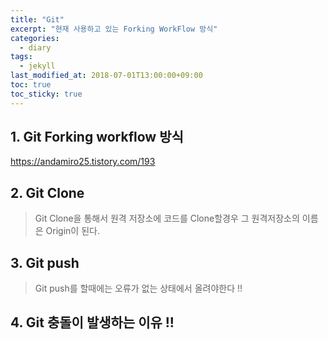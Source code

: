 ```yaml
---
title: "Git"
excerpt: "현재 사용하고 있는 Forking WorkFlow 방식"
categories:
  - diary
tags:
  - jekyll
last_modified_at: 2018-07-01T13:00:00+09:00
toc: true
toc_sticky: true
---
```


## 1. Git Forking workflow 방식

https://andamiro25.tistory.com/193

## 2. Git Clone 

> Git Clone을 통해서 원격 저장소에 코드를 Clone할경우 그 원격저장소의 이름은 Origin이 된다.

## 3. Git push

> Git push를 할때에는 오류가 없는 상태에서 올려야한다 !!

## 4. Git 충돌이 발생하는 이유 !!


